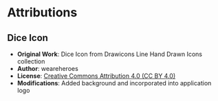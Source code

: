 # Attributions

## Dice Icon

- **Original Work**: Dice Icon from Drawicons Line Hand Drawn Icons collection
- **Author**: weareheroes
- **License**: [Creative Commons Attribution 4.0 (CC BY 4.0)](https://creativecommons.org/licenses/by/4.0/)
- **Modifications**: Added background and incorporated into application logo
